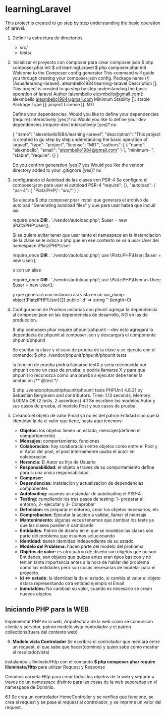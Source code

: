 # learningLaravel

This project is created to go step by step understanding the basic operation of laravel.

1. Definir la estructura de directorios
   + src/
   + tests/

2. Inicializar el proyecto con composer para crear composer.json
   $ php composer.phar init
   $ cd learningLaravel
   $ php composer.phar init
     Welcome to the Composer config generator
     This command will guide you through creating your composer.json config.
     Package name (<vendor>/<name>) [Asus/learning-laravel]: alexmbello1984/learning-laravel
     Description []: This project is created to go step by step understanding the basic operation of laravel
     Author [alexmbello <alexmbello@gmail.com>]: alexmbello <alexmbello1984@gmail.com>
     Minimum Stability []: stable
     Package Type []: project
     License []: MIT

     Define your dependencies.
     Would you like to define your dependencies (require) interactively [yes]? no
     Would you like to define your dev dependencies (require-dev) interactively [yes]? no

     {
         "name": "alexmbello1984/learning-laravel",
         "description": "This project is created to go step by step understanding the basic operation of laravel",
         "type": "project",
         "license": "MIT",
         "authors": [
            {
                "name": "alexmbello",
                "email": "alexmbello1984@gmail.com"
            }
         ],
         "minimum- ": "stable",
         "require": {}
     }

     Do you confirm generation [yes]? yes
     Would you like the vendor directory added to your .gitignore [yes]? no
3. configurando el Autoload de las clases con PSR-4
    Se configura el composer.json para usar el autoload PSR-4
    "require": {},
    "autoload": {
        "psr-4": {
            "PlatziPHP\\": "src/"
        }
    }
    
    Se ejecuta 
    $ php composer.phar install 
    que generará el archivo de autoload "Generating autoload files" y que para usar habrá que incluir asi:

    require_once __DIR__ . './vendor/autoload.php';
    $user = new \PlatziPHP\User();

    Si se quiere evitar tener que usar tanto el namespace en la instanciacion de la clase se le indica a php que en ese contexto se va a usar User del namespace \PlatziPHP\User

    require_once __DIR__ . './vendor/autoload.php';
    use \PlatziPHP\User;
    $user = new User();
    
    o con un alias

    require_once __DIR__ . './vendor/autoload.php';
    use \PlatziPHP\User as User;
    $user = new User();
    
    y que generará una instancia asi vista en un var_dump:
    object(PlatziPHP\User)[2]
    public 'id' => string '' (length=0)

4. Configuracion de Pruebas unitarias con phunit
   agregar la dependencia al composer.json en las dependencias de desarrollo, NO 
   en las de produccion.
   
   $ php composer.phar require phpunit/phpunit --dev
   esto agregará la dependecia de phpunit al composer json y descargará el 
   componente phpunit/phpunit

   Se escribe la clase y el caso de prueba de la clase
   y se ejecuta con el comando:
   $ php  ./vendor/phpunit/phpunit/phpunit tests
   
   la funcion de prueba podria llamarse testX y seria reconocida por phpunit como 
   un caso de prueba, o podria llamarse X y para que phpunit lo reconozca como 
   una prueba a ejecutar debe tener la anotacion /** @test */

   $ php  ./vendor/phpunit/phpunit/phpunit tests
     PHPUnit 4.8.21 by Sebastian Bergmann and contributors.
     Time: 1.13 seconds, Memory: 5.00Mb
     OK (2 tests, 2 assertions)
4.1 Se escriben los modelos Autor y sus casos de prueba, el modelo Post y sus casos de prueba.
5. <p>Creando el objeto de valor Email ya no es del patron Entidad sino que la 
   identidad la da el valor que tiene, hasta aqui tenemos:</p>
   <ul> 
    <li><b>Objetos:</b> los objetos tienen un estado, mensajes(definen el comportamiento)</li> 
    <li><b>Mensajes:</b>  comportamiento, funciones</li>
    <li><b>Colaboracion:</b> hay colaboracion entre objetos como entre el Post y 
        el Autor del post, el post internamente usaba el autor en colaboración</li>
    <li><b>Herencia:</b> El Autor es hijo de Usuario</li>
    <li><b>Responsabilidad:</b> el objeto a traves de su comportamiento define 
        para si una unica responsabilidad </li>
   </ul>
   
   <ul> 
    <li><b>Composer:</b></li>
    <li><b>Dependencias:</b> instalacion y actualizacion de dependencias 
         componentes</li>
    <li><b>Autoloading:</b> usamos un estandar de autoloading el PSR-4</li>
   </ul>

   <ul> 
    <li><b>Testing:</b> cumpliendo los tres pasos de testing: 1- preparar el entorno, 
       2- ejecutar y 3- Comprobar</li>
    <li><b>Definicion:</b> es preparar el entorno, crear los objetos necesarios, etc</li>
    <li><b>Comprobacion:</b> Ejecutar la accion a validar, llamar el mensaje</li>
    <li><b>Mantenimiento:</b> algunas veces tenemos que cambiar los tests ya que 
        las clases pueden ir cambiando</li>
   </ul>

   <ul> 
    <li><b>Entidades:</b> Patron de diseño en el que se modelan las clases 
          son parte del problema que estamos solucionando</li>
    <li><b>Identidad:</b> tienen identidad independiente de su estado</li>
    <li><b>Modelo del Problema:</b> hacen parte del modelo del problema</li>
   </ul>

   <ul> 
    <li><b>Objetos de valor:</b> es otro patron de diseño son objetos que no son
         Entidades, son objetos que quizas antes eran tipos basicos y no tenian
         tanta importancia antes a la hora de hablar del problema como las entidades 
         pero son cosas necesarias de modelar para el proyecto.</li>
    <li><b>id <=> estado:</b> la identidad la da el estado, si cambia el valor 
         el objeto estara representando otra entidad ejemplo el Email </li>
    <li><b>inmutables:</b> No cambian su valor, cuando es necesario se crean nuevos 
         objetos.</li>
   </ul>

<h2> Iniciando PHP para la WEB </h2>
<p>Implementar PHP en la web, Arquitectura de la web como se comunican cliente y 
servidor, patron modelo vista controlador y el patron collections(fuera del contexto web)</p>

6. <b>Modelo vista Controlador</b>
Se escribira el controlador que mediará entre un request, el que sabe que hacer(dominio)
y quien sabe como mostrar el resultado(vista)

instalamos Ulliminate/Http con el comando <b>$ php composer.phar require Illuminate/Http</b> 
para utilizar Request y Response

Creamos carpeta Http para crear todos los objetos de la web y separar a traves de un 
namespace distinto para las cosas de la web separadas en el namespace de Dominio.

6.1 Se crea un controlador HomeController y se verifica que funcione, se crea el request 
 y se pasa el request al controlador, y se imprime un valor del request.   







